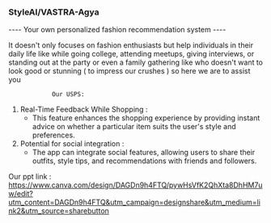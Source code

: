 ###   StyleAI/VASTRA-Agya   ####
---- Your own personalized fashion recommendation system ----

It doesn't only focuses on fashion enthusiasts but help individuals in their daily life like while going college, 
attending meetups, giving interviews, or standing out at the party or even a family gathering like
who doesn't want to look good or stunning ( to impress our crushes )
so here we are to assist you

                Our USPS:
1) Real-Time Feedback While Shopping :
      - This feature enhances the shopping experience by providing instant advice on whether a particular item suits the user's style and preferences.
2) Potential for social integration :
      - The app can integrate social features, allowing users to share their outfits, style tips, and recommendations with friends and followers.
  
Our ppt link : https://www.canva.com/design/DAGDn9h4FTQ/pywHsVfK2QhXta8DhHM7uw/edit?utm_content=DAGDn9h4FTQ&utm_campaign=designshare&utm_medium=link2&utm_source=sharebutton

